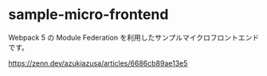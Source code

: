 # sample-micro-frontend

Webpack 5 の Module Federation を利用したサンプルマイクロフロントエンドです。

https://zenn.dev/azukiazusa/articles/6686cb89ae13e5
